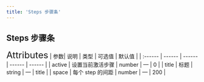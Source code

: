 ```yaml
---
title: 'Steps 步骤条'
---
```

## Steps 步骤条
<ClientOnly>
<Steps/>
</ClientOnly>

<font size=5>Attributes</font>
| 参数| 说明 | 类型 | 可选值 | 默认值 |
| :------ | ------ | ------ | ------ | ------ |
| active |	设置当前激活步骤 |	number | — | 0 |
| title	| 标题	| string | — | title |
| space | 每个 step 的间距 | number | — | 200 |